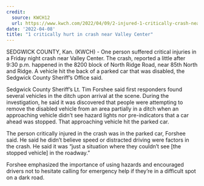 ```yaml
---
credit:
  source: KWCH12
  url: https://www.kwch.com/2022/04/09/2-injured-1-critically-crash-near-valley-center/
date: '2022-04-08'
title: "1 critically hurt in crash near Valley Center"
---
```

SEDGWICK COUNTY, Kan. (KWCH) - One person suffered critical injuries in a Friday night crash near Valley Center. The crash, reported a little after 9:30 p.m. happened in the 8200 block of North Ridge Road, near 85th North and Ridge. A vehicle hit the back of a parked car that was disabled, the Sedgwick County Sheriff’s Office said.

Sedgwick County Sheriff’s Lt. Tim Forshee said first responders found several vehicles in the ditch upon arrival at the scene. During the investigation, he said it was discovered that people were attempting to remove the disabled vehicle from an area partially in a ditch when an approaching vehicle didn’t see hazard lights nor pre-indicators that a car ahead was stopped. That approaching vehicle hit the parked car.

The person critically injured in the crash was in the parked car, Forshee said. He said he didn’t believe speed or distracted driving were factors in the crash. He said it was “just a situation where they couldn’t see [the stopped vehicle] in the roadway.”

Forshee emphasized the importance of using hazards and encouraged drivers not to hesitate calling for emergency help if they’re in a difficult spot on a dark road.
